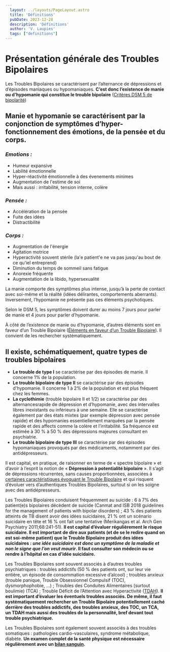 ```yaml
---
  layout: ../layouts/PageLayout.astro
  title: 'Définitions'
  pubDate: 2023-12-28
  description: 'Définitions'
  author: 'V. Laupies'
  tags: ["definitions"]
---
```


# Présentation générale des Troubles Bipolaires

Les Troubles Bipolaires se caractérisent par l’alternance de dépressions et d’épisodes maniaques ou hypomaniaques. **C’est donc l’existence de manie ou d’hypomanie qui constitue le trouble bipolaire** ([Critères DSM 5 de bipolarité]())

## Manie et hypomanie se caractérisent par la conjonction de symptômes d’hyper-fonctionnement des émotions, de la pensée et du corps.

### _Emotions :_

- Humeur expansive
- Labilité émotionnelle
- Hyper-réactivité émotionnelle à des évenements minimes
- Augmentation de l'estime de soi
- Mais aussi : irritabilité, tension interne, colère

### _Pensée :_

- Accélération de la pensée
- Fuite des idées
- Distractibilité

### _Corps :_

- Augmentation de l'énergie
- Agitation motrice
- Hyperactivité souvent stérile (la'e patient'e ne va pas jusqu'au bout de ce qu'iel entreprend)
- Diminution du temps de sommeil sans fatigue
- Anorexie fréquente
- Augmentation de la libido, hypersexualité

La manie comporte des symptômes plus intense, jusqu’à la perte de contact avec soi-même et la réalité (idées délirantes, comportements aberrants). Inversement, l’hypomanie ne présente pas ces éléments psychotiques.

Selon le DSM 5, les symptômes doivent durer au moins 7 jours pour parler de manie et 4 jours pour parler d’hypomanie.

À côté de l’existence de manie ou d’hypomanie, d’autres éléments sont en faveur d’un Trouble Bipolaire ([Éléments en faveur d’un Trouble Bipolaire]()). Il convient de les rechercher systématiquement.

## Il existe, schématiquement, quatre types de troubles bipolaires

- **Le trouble de type I** se caractérise par des épisodes de manie. Il concerne 1% de la population.
- **Le trouble bipolaire de type II** se caractérise par des épisodes d'hypomanie. Il concerne 1 à 2% de la population et est plus fréquent chez les femmes.
- **La cyclothimie** (trouble bipolaire II et 1/2) se caractérise par des alternancesrapide de dépression et d’hypomanie, avec des intervalles libres inexistants ou inférieurs à une semaine. Elle se caractérise également par des états mixtes (par exemple dépression avec pensée rapide) et des hypomanies essentiellement marquées par la pensée rapide et des affects comme la colère et l’irritabilité. Sa fréquence est estimée à 30 % à 50 % des dépressions majeures consultant en psychiatrie.
- **Le trouble bipolaire de type III** se caractérise par des épisodes hypomaniaques provoqués par des médicaments, notamment par des antidépresseurs.

Il est capital, en pratique, de raisonner en terme de « spectre bipolaire » et d’avoir à l’esprit la notion de « **Dépression à potentialité bipolaire** ». Il s’agit de dépressions récurrentes, sans causes proportionnées, associées à [certaines caractéristiques évoquant le Trouble Bipolaire]() et qui risquent d’évoluer vers d’authentiques Troubles Bipolaires, surtout si on les soigne avec des antidépresseurs.

Les Troubles Bipolaires conduisent fréquemment au suicide : 6 à 7% des patient(e)s bipolaires décèdent de suicide (Canmat and ISB 2018 guidelines for the management of patients with bipolar disorders) ; 43 % des patients atteints de TB disent avoir des idées suicidaires, 21 % ont un scénario suicidaire en tête et 16 % ont fait une tentative (Merikangas et al. Arch Gen Psychiatry 2011;68:241-51). **Il est capital d’évaluer régulièrement le risque suicidaire. Il est important de dire aux patients (et de se le redire quand on est soi-même patient) que le Trouble Bipolaire produit des idées suicidaires : _une idée suicidaire est donc un symptôme de la maladie et non le signe que l’on veut mourir_. Il faut consulter son médecin ou se rendre à l’hôpital en cas d’idée suicidaire.**

Les Troubles Bipolaires sont souvent associés à d’autres troubles psychiatriques : troubles addictifs (50 % des patients ont, sur leur vie entière, un épisode de consommation excessive d’alcool) ; troubles anxieux (trouble panique, Trouble Obsessionnel Compulsif (TOC), dysmorphophobie, …) ; Troubles des Conduites Alimentaires (surtout boulimie) (TCA) ; Trouble Déficit de l’Attention avec Hyperactivité ([TDAH]()). **Il est important d’évaluer les éventuels troubles associés. De même, il faut systématiquement rechercher un Trouble Bipolaire potentiellement caché derrière des troubles addictifs, des troubles anxieux, des TOC, un TCA, un TDAH mais aussi des troubles de la personnalité, bref devant tout trouble psychiatrique.**

Les Troubles Bipolaires sont également souvent associés à des troubles somatiques : pathologies cardio-vasculaires, syndrome métabolique, diabète. **Un examen complet de la santé physique est nécessaire régulièrement avec un [bilan sanguin]().**
